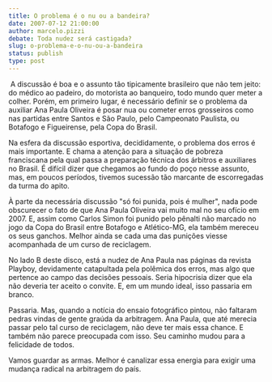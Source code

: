 ```yaml
---
title: O problema é o nu ou a bandeira? 
date: 2007-07-12 21:00:00
author: marcelo.pizzi
debate: Toda nudez será castigada?
slug: o-problema-e-o-nu-ou-a-bandeira
status: publish 
type: post
---
```


 A discussão é boa e o assunto tão tipicamente brasileiro que não tem jeito: do médico ao padeiro, do motorista ao banqueiro, todo mundo quer meter a colher. Porém, em primeiro lugar, é necessário definir se o problema da auxiliar Ana Paula Oliveira é posar nua ou cometer erros grosseiros como nas partidas entre Santos e São Paulo, pelo Campeonato Paulista, ou Botafogo e Figueirense, pela Copa do Brasil.   
  
Na esfera da discussão esportiva, decididamente, o problema dos erros é mais importante. E chama a atenção para a situação de pobreza franciscana pela qual passa a preparação técnica dos árbitros e auxiliares no Brasil. É difícil dizer que chegamos ao fundo do poço nesse assunto, mas, em poucos períodos, tivemos sucessão tão marcante de escorregadas da turma do apito. 


À parte da necessária discussão "só foi punida, pois é mulher", nada pode obscurecer o fato de que Ana Paula Oliveira vai muito mal no seu ofício em 2007. E, assim como Carlos Simon foi punido pelo pênalti não marcado no jogo da Copa do Brasil entre Botafogo e Atlético-MG, ela também mereceu os seus ganchos. Melhor ainda se cada uma das punições viesse acompanhada de um curso de reciclagem. 


No lado B deste disco, está a nudez de Ana Paula nas páginas da revista Playboy, devidamente catapultada pela polêmica dos erros, mas algo que pertence ao campo das decisões pessoais. Seria hipocrisia dizer que ela não deveria ter aceito o convite. E, em um mundo ideal, isso passaria em branco. 


Passaria. Mas, quando a notícia do ensaio fotográfico pintou, não faltaram pedras vindas de gente graúda da arbitragem. Ana Paula, que até merecia passar pelo tal curso de reciclagem, não deve ter mais essa chance. E também não parece preocupada com isso. Seu caminho mudou para a felicidade de todos. 


Vamos guardar as armas. Melhor é canalizar essa energia para exigir uma mudança radical na arbitragem do país. 


